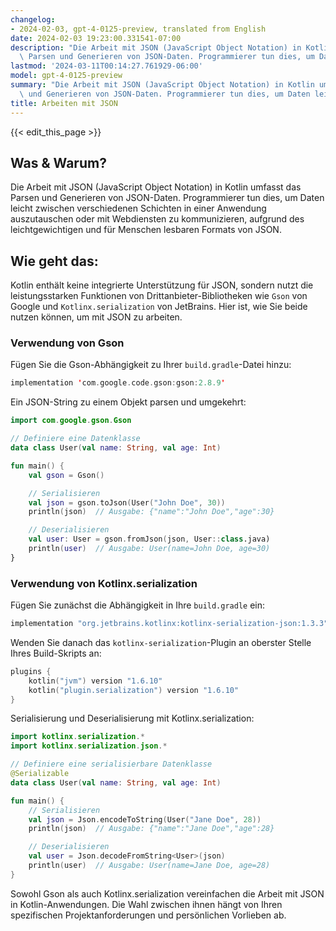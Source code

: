```yaml
---
changelog:
- 2024-02-03, gpt-4-0125-preview, translated from English
date: 2024-02-03 19:23:00.331541-07:00
description: "Die Arbeit mit JSON (JavaScript Object Notation) in Kotlin umfasst das\
  \ Parsen und Generieren von JSON-Daten. Programmierer tun dies, um Daten leicht\u2026"
lastmod: '2024-03-11T00:14:27.761929-06:00'
model: gpt-4-0125-preview
summary: "Die Arbeit mit JSON (JavaScript Object Notation) in Kotlin umfasst das Parsen\
  \ und Generieren von JSON-Daten. Programmierer tun dies, um Daten leicht\u2026"
title: Arbeiten mit JSON
---
```


{{< edit_this_page >}}

## Was & Warum?
Die Arbeit mit JSON (JavaScript Object Notation) in Kotlin umfasst das Parsen und Generieren von JSON-Daten. Programmierer tun dies, um Daten leicht zwischen verschiedenen Schichten in einer Anwendung auszutauschen oder mit Webdiensten zu kommunizieren, aufgrund des leichtgewichtigen und für Menschen lesbaren Formats von JSON.

## Wie geht das:
Kotlin enthält keine integrierte Unterstützung für JSON, sondern nutzt die leistungsstarken Funktionen von Drittanbieter-Bibliotheken wie `Gson` von Google und `Kotlinx.serialization` von JetBrains. Hier ist, wie Sie beide nutzen können, um mit JSON zu arbeiten.

### Verwendung von Gson
Fügen Sie die Gson-Abhängigkeit zu Ihrer `build.gradle`-Datei hinzu:
```kotlin
implementation 'com.google.code.gson:gson:2.8.9'
```

Ein JSON-String zu einem Objekt parsen und umgekehrt:
```kotlin
import com.google.gson.Gson

// Definiere eine Datenklasse
data class User(val name: String, val age: Int)

fun main() {
    val gson = Gson()

    // Serialisieren
    val json = gson.toJson(User("John Doe", 30))
    println(json)  // Ausgabe: {"name":"John Doe","age":30}

    // Deserialisieren
    val user: User = gson.fromJson(json, User::class.java)
    println(user)  // Ausgabe: User(name=John Doe, age=30)
}
```

### Verwendung von Kotlinx.serialization
Fügen Sie zunächst die Abhängigkeit in Ihre `build.gradle` ein:
```kotlin
implementation "org.jetbrains.kotlinx:kotlinx-serialization-json:1.3.3"
```

Wenden Sie danach das `kotlinx-serialization`-Plugin an oberster Stelle Ihres Build-Skripts an:
```kotlin
plugins {
    kotlin("jvm") version "1.6.10"
    kotlin("plugin.serialization") version "1.6.10"
}
```

Serialisierung und Deserialisierung mit Kotlinx.serialization:
```kotlin
import kotlinx.serialization.*
import kotlinx.serialization.json.*

// Definiere eine serialisierbare Datenklasse
@Serializable
data class User(val name: String, val age: Int)

fun main() {
    // Serialisieren
    val json = Json.encodeToString(User("Jane Doe", 28))
    println(json)  // Ausgabe: {"name":"Jane Doe","age":28}

    // Deserialisieren
    val user = Json.decodeFromString<User>(json)
    println(user)  // Ausgabe: User(name=Jane Doe, age=28)
}
```

Sowohl Gson als auch Kotlinx.serialization vereinfachen die Arbeit mit JSON in Kotlin-Anwendungen. Die Wahl zwischen ihnen hängt von Ihren spezifischen Projektanforderungen und persönlichen Vorlieben ab.
